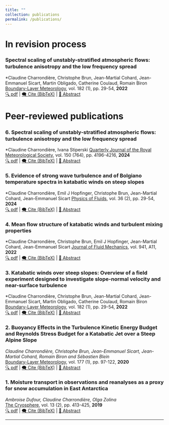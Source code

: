 ```yaml
---
title: ""
collection: publications
permalink: /publications/
---
```

# In revision process

### Spectral scaling of unstably-stratiﬁed atmospheric ﬂows: turbulence anisotropy and the low frequency spread
*Claudine Charrondière, Christophe Brun, Jean-Martial Cohard, Jean-Emmanuel Sicart, Martin Obligado, Catherine Coulaud, Romain Biron
<ins>Boundary-Layer Meteorology</ins>, vol. 182 (1), pp. 29-54, **2022**  
[🔍 pdf](https://hal.science/hal-03350043/file/Charrondi%C3%A8re2022.pdf) | <a href="#" onclick="showBibTeX(event, 'bib2')">🗨️ Cite (BibTeX)</a> | <a href="#" onclick="showAbstract(event, 'abs2')">📄 Abstract</a>

<div id="bib7" style="display:none; position:fixed; top:20%; left:30%; width:40%; padding:20px; background:white; border:1px solid black; box-shadow: 2px 2px 10px rgba(0,0,0,0.5);">
  <strong>BibTeX Citation:</strong>
  <pre>@article{charrondiere2022katabatic,
  title={Katabatic winds over steep slopes: Overview of a field experiment designed to investigate slope-normal velocity and near-surface turbulence},
  author={Charrondi{\`e}re, Claudine and Brun, Christophe and Cohard, Jean-Martial and Sicart, Jean-Emmanuel and Obligado, Martin and Biron, Romain and Coulaud, Catherine and Guyard, H{\'e}l{\`e}ne},
  journal={Boundary-Layer Meteorology},
  volume={182},
  number={1},
  pages={29--54},
  year={2022},
  publisher={Springer}
}</pre>
  <button onclick="closePopup('bib7')">Close</button>
</div>

<div id="abs7" style="display:none; position:fixed; top:20%; left:30%; width:40%; padding:20px; background:white; border:1px solid black; box-shadow: 2px 2px 10px rgba(0,0,0,0.5);">
  <strong>Abstract:</strong>
  <p></p>
  <button onclick="closePopup('abs7')">Close</button>
</div>

# Peer-reviewed publications

### 6. Spectral scaling of unstably-stratiﬁed atmospheric ﬂows: turbulence anisotropy and the low frequency spread
*Claudine Charrondière, Ivana Stiperski
<ins>Quarterly Journal of the Royal Meteorological Society</ins>, vol. 150 (764), pp. 4196-4216, **2024**  
[🔍 pdf](https://rmets.onlinelibrary.wiley.com/doi/pdfdirect/10.1002/qj.4811) | <a href="#" onclick="showBibTeX(event, 'bib6')">🗨️ Cite (BibTeX)</a> | <a href="#" onclick="showAbstract(event, 'abs6')">📄 Abstract</a>

<div id="bib6" style="display:none; position:fixed; top:20%; left:30%; width:40%; padding:20px; background:white; border:1px solid black; box-shadow: 2px 2px 10px rgba(0,0,0,0.5);">
  <strong>BibTeX Citation:</strong>
  <pre>@article{charrondiere2024spectral,
  title={Spectral scaling of unstably stratified atmospheric flows: Turbulence anisotropy and the low-frequency spread},
  author={Charrondi{\`e}re, Claudine and Stiperski, Ivana},
  journal={Quarterly Journal of the Royal Meteorological Society},
  volume={150},
  number={764},
  pages={4196--4216},
  year={2024},
  publisher={Wiley Online Library}
}
</pre>
  <button onclick="closePopup('bib6')">Close</button>
</div>

<div id="abs6" style="display:none; position:fixed; top:20%; left:30%; width:40%; padding:20px; background:white; border:1px solid black; box-shadow: 2px 2px 10px rgba(0,0,0,0.5);">
  <strong>Abstract:</strong>
  <p>The recent field measurements of katabatic winds on steep alpine slopes provide a unique database for theoretical analysis of the mean flow development and the determination of mixing properties. The theory is based on the depth-integrated momentum and heat equations and demonstrates an increase in mean velocity \(U\) with downstream distance \(x\) according to \(x^n\) \((n \leq 1/2)\). An equation for the mean wind velocity is established, expressing its dependency on the buoyancy flux, related to the heat flux to the ground, entrainment, and bottom friction. No ambient stratification, ambient wind, and constant ground surface temperature lead to \(U \sim x^{1/2}\), while constant heat flux to the ground leads to \(U \sim x^{1/3}\) and requires that the reduced gravity decreases as \(x^{-1/3}\). Stable ambient stratification \(N\) causes, in addition to small-amplitude mean flow oscillations, a decrease in reduced gravity with \(x\), in which case the assumption of constant surface heat flux along \(x\) is only an approximation. The turbulent fluxes are a function of the gradient Richardson number \(Ri\), with the ratio of turbulent diffusivity to viscosity \(K_h / K_m\) changing from nearly 1.4 to approximately 0.5 at \(Ri \approx 0.5\). A new mixing efficiency is introduced that includes turbulence kinetic energy production or consumption by along-slope turbulent buoyancy flux. It increases with \(Ri\) up to 0.25 at \(Ri \approx 0.5\) and then remains nearly constant. The measurements allowed us to determine the bottom drag coefficients and interfacial entrainment, with the ground surface heat flux being determined from the mean buoyancy flux.</p>
  <button onclick="closePopup('abs6')">Close</button>
</div>

### 5. Evidence of strong wave turbulence and of Bolgiano temperature spectra in katabatic winds on steep slopes
*Claudine Charrondière, Emil J Hopfinger, Christophe Brun, Jean-Martial Cohard, Jean-Emmanuel Sicart
<ins>Physics of Fluids</ins>, vol. 36 (2), pp. 29-54, **2024**  
[🔍 pdf](https://hal.science/hal-03350043/file/Charrondi%C3%A8re2022.pdf) | <a href="#" onclick="showBibTeX(event, 'bib5')">🗨️ Cite (BibTeX)</a> | <a href="#" onclick="showAbstract(event, 'abs5')">📄 Abstract</a>

<div id="bib5" style="display:none; position:fixed; top:20%; left:30%; width:40%; padding:20px; background:white; border:1px solid black; box-shadow: 2px 2px 10px rgba(0,0,0,0.5);">
  <strong>BibTeX Citation:</strong>
  <pre>@article{charrondiere2024evidence,
  title={Evidence of strong wave turbulence and of Bolgiano temperature spectra in katabatic winds on steep slopes},
  author={Charrondi{\`e}re, Claudine and Hopfinger, Emil J and Brun, Christophe and Cohard, J-M and Sicart, J-E},
  journal={Physics of Fluids},
  volume={36},
  number={2},
  year={2024},
  publisher={AIP Publishing}
}
</pre>
  <button onclick="closePopup('bib5')">Close</button>
</div>

<div id="abs5" style="display:none; position:fixed; top:20%; left:30%; width:40%; padding:20px; background:white; border:1px solid black; box-shadow: 2px 2px 10px rgba(0,0,0,0.5);">
  <strong>Abstract:</strong>
  <p>The katabatic winds on steep slopes investigated in the present study reveal a novel spectral behavior, observed in the outer part of the jet. At low wavenumbers, the one-dimensional (1D) velocity spectra show evidence of a \( k_x^{-1} \) range for the three components of the velocity vector: \( E_u(k_x) \), \( E_v(k_x) \), \( E_w(k_x) \) [as well as for the 1D temperature spectrum \( E_\theta(k_x) \propto k_x^{-1} \)]. This suggests the existence of strong wave turbulence. A necessary condition for strong wave turbulence to be manifest is that the flow direction wavenumber, \( k_\varphi \), extends to much lower values than the slope normal one, \( k_z \). This is satisfied in the present field experiment where wave energy is injected at wavenumber \( k_x = k_y = (N_a \sin \alpha) / \bar{u}_j \), while \( k_z \propto 1 / \Delta z \), with \( N_a \) the ambient stratification, \( \alpha \) the slope angle, \( \bar{u}_j \) the maximum wind velocity, and \( \Delta z \) the shear layer thickness of the jet. In the inertial range, the velocity spectra exhibit a power law \( k_x^{-5/3} \) over two decades, whereas the temperature-buoyancy spectra show evidence of a \( -7/5 \) slope in the buoyancy sub-range, followed by a \( -5/3 \) slope. The change in spectral slopes occurs at the Bolgiano scale \( L_B \) that is close to the Dougherty–Ozmidov scale \( L_OZ \). The high Reynolds number based on the Taylor micro-scale, \( Re_\lambda \sim 10^3 \), allows clear identification of the spectral laws.</p>
  <button onclick="closePopup('abs5')">Close</button>
</div>

### 4. Mean flow structure of katabatic winds and turbulent mixing properties
*Claudine Charrondière, Christophe Brun, Emil J Hopfinger, Jean-Martial Cohard, Jean-Emmanuel Sicart
<ins>Journal of Fluid Mechanics</ins>, vol. 941, A11, **2022**  
[🔍 pdf](https://hal.science/hal-03350043/file/Charrondi%C3%A8re2022.pdf) | <a href="#" onclick="showBibTeX(event, 'bib4')">🗨️ Cite (BibTeX)</a> | <a href="#" onclick="showAbstract(event, 'abs4')">📄 Abstract</a>

<div id="bib4" style="display:none; position:fixed; top:20%; left:30%; width:40%; padding:20px; background:white; border:1px solid black; box-shadow: 2px 2px 10px rgba(0,0,0,0.5);">
  <strong>BibTeX Citation:</strong>
  <pre>@article{charrondiere2022mean,
  title={Mean flow structure of katabatic winds and turbulent mixing properties},
  author={Charrondi{\`e}re, Claudine and Brun, Christophe and Hopfinger, Emil J and Cohard, Jean-Martial and Sicart, Jean-Emmanuel},
  journal={Journal of Fluid Mechanics},
  volume={941},
  pages={A11},
  year={2022},
  publisher={Cambridge University Press}
}
}</pre>
  <button onclick="closePopup('bib4')">Close</button>
</div>

<div id="abs4" style="display:none; position:fixed; top:20%; left:30%; width:40%; padding:20px; background:white; border:1px solid black; box-shadow: 2px 2px 10px rgba(0,0,0,0.5);">
  <strong>Abstract:</strong>
  <p></p>
  <button onclick="closePopup('abs4')">Close</button>
</div>


### 3. Katabatic winds over steep slopes: Overview of a field experiment designed to investigate slope-normal velocity and near-surface turbulence
*Claudine Charrondière, Christophe Brun, Jean-Martial Cohard, Jean-Emmanuel Sicart, Martin Obligado, Catherine Coulaud, Romain Biron
<ins>Boundary-Layer Meteorology</ins>, vol. 182 (1), pp. 29-54, **2022**  
[🔍 pdf](https://hal.science/hal-03350043/file/Charrondi%C3%A8re2022.pdf) | <a href="#" onclick="showBibTeX(event, 'bib3')">🗨️ Cite (BibTeX)</a> | <a href="#" onclick="showAbstract(event, 'abs3')">📄 Abstract</a>

<div id="bib3" style="display:none; position:fixed; top:20%; left:30%; width:40%; padding:20px; background:white; border:1px solid black; box-shadow: 2px 2px 10px rgba(0,0,0,0.5);">
  <strong>BibTeX Citation:</strong>
  <pre>@article{charrondiere2022katabatic,
  title={Katabatic winds over steep slopes: Overview of a field experiment designed to investigate slope-normal velocity and near-surface turbulence},
  author={Charrondi{\`e}re, Claudine and Brun, Christophe and Cohard, Jean-Martial and Sicart, Jean-Emmanuel and Obligado, Martin and Biron, Romain and Coulaud, Catherine and Guyard, H{\'e}l{\`e}ne},
  journal={Boundary-Layer Meteorology},
  volume={182},
  number={1},
  pages={29--54},
  year={2022},
  publisher={Springer}
}</pre>
  <button onclick="closePopup('bib3')">Close</button>
</div>

<div id="abs3" style="display:none; position:fixed; top:20%; left:30%; width:40%; padding:20px; background:white; border:1px solid black; box-shadow: 2px 2px 10px rgba(0,0,0,0.5);">
  <strong>Abstract:</strong>
  <p>We describe a new field campaign over a steep, snowy 30-degree alpine slope, designed to investigate three recurrent issues in experimental studies of steep-slope katabatic winds. (1) Entrainment is known to be present in katabatic jets and has been estimated at the interface between the jet and the boundary layer above it. However, to our knowledge, the slope-normal velocity component has never been measured in the katabatic jet. (2) It is hard to accurately measure turbulence in the first tens of centimeters above the surface using standard sonic anemometry due to the filtering effect of the long instrument path. The present field experiment used a three-dimensional multi-hole pitot-type probe with a high sampling frequency (1250 Hz) that was positioned as close to the surface as 3 cm. It provides three-dimensional mean velocity and Reynolds stress tensor from which dissipation can be estimated, as well as spectra for the turbulent quantities. Energy spectra reveal a well-developed inertial range and capture the inertial scales and some of the dissipative scales. (3) Measuring turbulence on a mast usually provides information about mean and turbulent quantities at certain discrete heights because the sensors are sparsely located inside the jet. We present the first measurements of well-developed katabatic flows where the full wind-speed and temperature profiles acquired, from tethered balloon are available at the location of the measurement mast, which comprises three-dimensional anemometry and thermometry.</p>
  <button onclick="closePopup('abs3')">Close</button>
</div>

### 2. Buoyancy Effects in the Turbulence Kinetic Energy Budget and Reynolds Stress Budget for a Katabatic Jet over a Steep Alpine Slope
*Claudine Charrondière, Christophe Brun, Jean-Emmanuel Sicart, Jean-Martial Cohard, Romain Biron and Sébastien Blein*  
<ins>Boundary-Layer Meteorology</ins>, vol. 177 (1), pp. 97-122, **2020**  
[🔍 pdf](https://hal.science/hal-03124731/document) | <a href="#" onclick="showBibTeX(event, 'bib2')">🗨️ Cite (BibTeX)</a> | <a href="#" onclick="showAbstract(event, 'abs2')">📄 Abstract</a>

<div id="bib2" style="display:none; position:fixed; top:20%; left:30%; width:40%; padding:20px; background:white; border:1px solid black; box-shadow: 2px 2px 10px rgba(0,0,0,0.5);">
  <strong>BibTeX Citation:</strong>
  <pre>@article{charrondiere2020buoyancy,
  title={Buoyancy effects in the turbulence kinetic energy budget and Reynolds stress budget for a katabatic jet over a steep alpine slope},
  author={Charrondi{\`e}re, Claudine and Brun, Christophe and Sicart, Jean-Emmanuel and Cohard, Jean-Martial and Biron, Romain and Blein, S{\'e}bastien},
  journal={Boundary-Layer Meteorology},
  volume={177},
  number={1},
  pages={97--122},
  year={2020},
  publisher={Springer}
}</pre>
  <button onclick="closePopup('bib2')">Close</button>
</div>

<div id="abs2" style="display:none; position:fixed; top:20%; left:30%; width:40%; padding:20px; background:white; border:1px solid black; box-shadow: 2px 2px 10px rgba(0,0,0,0.5);">
  <strong>Abstract:</strong>
  <p>Katabatic winds are very frequent but poorly understood or simulated over steep slopes. This study focuses on a katabatic jet above a steep alpine slope. We assess the buoyancy terms in both the turbulence kinetic energy (TKE) and the Reynolds shear-stress budget equations. We specifically focus on the contribution of the slope-normal and along-slope turbulent sensible heat fluxes to these terms. Four levels of measurements below and above the maximum wind-speed height enable analysis of the buoyancy effect along the vertical profile as follow: (i) buoyancy tends to destroy TKE, as expected in stable conditions, and the turbulent momentum flux in the inner-layer region of the jet below the maximum wind-speed height z j ; (ii) results also suggest buoyancy contributes to the production of TKE in the outer-layer shear region of the jet (well above z j ) while consumption of the turbulent momentum flux is observed in the same region; (iii) In the region around the maximum wind speed where mechanical shear production is marginal, buoyancy tends to destroy TKE and our results suggest it tends to increase the momentum flux. The present study also provides an analytical condition for the limit between production and consumption of the turbulent momentum flux due to buoyancy as a function of the slope angle, similar to the condition already proposed for TKE. We reintroduce the stress Richardson number, which is the equivalent of the flux Richardson number for the Reynolds shear-stress budget. We point out that the flux Richardson number and the stress Richardson number are complementary stability parameters for characterizing the katabatic flow apart from the region around the maximum wind-speed height.</p>
  <button onclick="closePopup('abs2')">Close</button>
</div>

### 1. Moisture transport in observations and reanalyses as a proxy for snow accumulation in East Antarctica  
*Ambroise Dufour, Claudine Charrondière, Olga Zolina*  
<ins>The Cryosphere</ins>, vol. 13 (2), pp. 413-425, **2019**  
[🔍 pdf](https://tc.copernicus.org/articles/13/413/2019/) | <a href="#" onclick="showBibTeX(event, 'bib1')">🗨️ Cite (BibTeX)</a> | <a href="#" onclick="showAbstract(event, 'abs1')">📄 Abstract</a>

<div id="bib1" style="display:none; position:fixed; top:20%; left:30%; width:40%; padding:20px; background:white; border:1px solid black; box-shadow: 2px 2px 10px rgba(0,0,0,0.5);">
  <strong>BibTeX Citation:</strong>
  <pre>@article{Dufour2019,
  author = {Dufour, Ambroise and Charrondière, Claudine and Zolina, Olga},
  title = {Moisture transport in observations and reanalyses as a proxy for snow accumulation in East Antarctica},
  journal = {The Cryosphere},
  volume = {13},
  number = {2},
  pages = {413--425},
  year = {2019}
  }</pre>
  <button onclick="closePopup('bib1')">Close</button>
</div>

<div id="abs1" style="display:none; position:fixed; top:20%; left:30%; width:40%; padding:20px; background:white; border:1px solid black; box-shadow: 2px 2px 10px rgba(0,0,0,0.5);">
  <strong>Abstract:</strong>
  <p>Atmospheric moisture convergence on ice sheets provides an estimate of snow accumulation, which is critical to quantifying sea-level changes. In the case of East Antarctica, we computed moisture transport from 1980 to 2016 in five reanalyses and in radiosonde observations. Moisture convergence in reanalyses is more consistent than net precipitation but still ranges from 72 to 96 mm&middot;yr&minus;1 in the four most recent reanalyses, ERA-Interim, NCEP CFSR, JRA 55 and MERRA 2. The representation of long-term variability in reanalyses is also inconsistent, which justified resorting to observations. Moisture fluxes are measured on a daily basis via radiosondes launched from a network of stations surrounding East Antarctica. Observations agree with reanalyses on the major role of extreme advection events and transient eddy fluxes. Although assimilated, the observations reveal processes that reanalyses cannot model, some due to a lack of horizontal and vertical resolution, especially the oldest, NCEP DOE R2. Additionally, the observational time series are not affected by new satellite data unlike the reanalyses. We formed pan-continental estimates of convergence by aggregating anomalies from all available stations. We found statistically significant trends neither in moisture convergence nor in precipitable water.</p>
  <button onclick="closePopup('abs1')">Close</button>
</div>


<script>
function showBibTeX(event, id) {
  event = event || window.event;
  event.preventDefault();
  document.querySelector(`#${id}`).style.display = 'block';
}

function showAbstract(event, id) {
  event = event || window.event;
  event.preventDefault();
  document.querySelector(`#${id}`).style.display = 'block';
}

function closePopup(id) {
  document.querySelector(`#${id}`).style.display = 'none';
}
</script>














---
